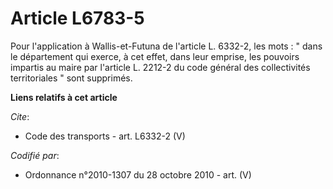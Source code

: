 # Article L6783-5

Pour l'application à Wallis-et-Futuna de l'article L. 6332-2, les mots : " dans le département qui exerce, à cet effet, dans
leur emprise, les pouvoirs impartis au maire par l'article L. 2212-2 du code général des collectivités territoriales " sont
supprimés.

**Liens relatifs à cet article**

_Cite_:

  - Code des transports - art. L6332-2 (V)

_Codifié par_:

  - Ordonnance n°2010-1307 du 28 octobre 2010 - art. (V)
